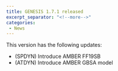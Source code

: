 ```yaml
---
title: GENESIS 1.7.1 released
excerpt_separator: "<!--more-->"
categories:
 - News
---
```


This version has the following updates:

-   (SPDYN) Introduce AMBER FF19SB
-   (ATDYN) Introduce AMBER GBSA model
<!--more-->
